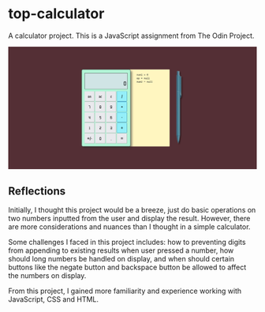 # top-calculator
A calculator project. This is a JavaScript assignment from The Odin Project.

<img loading="lazy" width="800px" src="./images/calculator.png" alt="calculator" />

## Reflections
Initially, I thought this project would be a breeze, just do basic operations on two numbers inputted from the user and display the result. However, there are more considerations and nuances than I thought in a simple calculator.

Some challenges I faced in this project includes: how to preventing digits from appending to existing results when user pressed a number, how should long numbers be handled on display, and when should certain buttons like the negate button and backspace button be allowed to affect the numbers on display. 

From this project, I gained more familiarity and experience working with JavaScript, CSS and HTML.